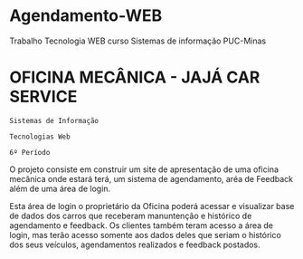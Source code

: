 # Agendamento-WEB
Trabalho Tecnologia WEB curso Sistemas de informação PUC-Minas
# OFICINA MECÂNICA - JAJÁ CAR SERVICE

`Sistemas de Informação`

`Tecnologias Web`

`6º Período`

  O projeto consiste em construir um site de apresentação de uma oficina mecânica onde estará terá, um sistema de agendamento, aréa de Feedback além de uma área de login.
  
  Esta área de login o proprietário da Oficina poderá acessar e visualizar base de dados dos carros que receberam manuntenção e histórico de agendamento e feedback. Os clientes também teram acesso a área de login, mas terão acesso somente aos dados deles que seriam o histórico dos seus veículos, agendamentos realizados e feedback postados.
